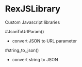 # RexJSLibrary
Custom Javascript libraries

#JsonToUrlParam()
- convert JSON to URL parameter

#string_to_json()
- convert string to JSON 

